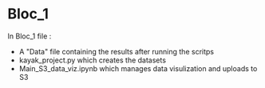 # Bloc_1

In Bloc_1 file :
  - A "Data" file containing the results after running the scritps
  - kayak_project.py which creates the datasets
  - Main_S3_data_viz.ipynb which manages data visulization and uploads to S3
